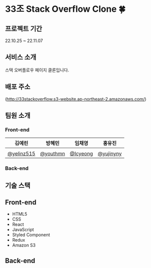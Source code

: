 # 33조 Stack Overflow Clone 🍀

## 프로젝트 기간

22.10.25 ~ 22.11.07

## 서비스 소개

스택 오버플로우 페이지 클론입니다.

## 배포 주소

(http://33stackoverflow.s3-website.ap-northeast-2.amazonaws.com/)

## 팀원 소개

### Front-end

김예린|방혜민|임채영|홍유진
---|---|---|---
||||
[@yelinz515](https://github.com/yelinz515)|[@youthmn](https://github.com/youthmn)|[@Icyeong](https://github.com/Icyeong)|[@yujinyny](https://github.com/yujinyny)

### Back-end

## 기술 스택

## Front-end

- HTML5
- CSS
- React
- JavaScript
- Styled Component
- Redux
- Amazon S3

## Back-end

